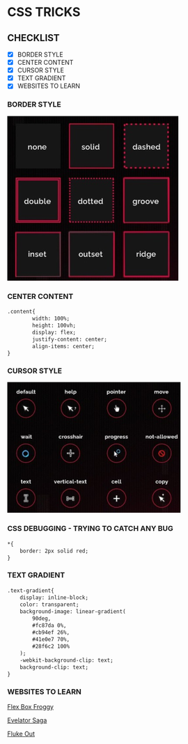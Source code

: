 # CSS TRICKS

## CHECKLIST

- [x] BORDER STYLE
- [x] CENTER CONTENT
- [x] CURSOR STYLE
- [x] TEXT GRADIENT
- [x] WEBSITES TO LEARN

### BORDER STYLE

![](img/border.jpg)

### CENTER CONTENT

```
.content{
        width: 100%;
        height: 100vh;
        display: flex;
        justify-content: center;
        align-items: center;
}
```

### CURSOR STYLE

![](img/cursor.jpg)

### CSS DEBUGGING - TRYING TO CATCH ANY BUG

```
*{
    border: 2px solid red;
}
```

### TEXT GRADIENT

```
.text-gradient{
    display: inline-block;
    color: transparent;
    background-image: linear-gradient(
        90deg,
        #fc87da 0%,
        #cb94ef 26%,
        #41e0e7 70%,
        #28f6c2 100%
    );
    -webkit-background-clip: text;
    background-clip: text;
}
```

### WEBSITES TO LEARN

[Flex Box Froggy](https://flexboxfroggy.com/)

[Evelator Saga](https://play.elevatorsaga.com/)

[Fluke Out](https://flukeout.github.io/)